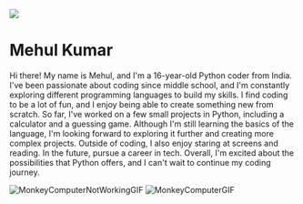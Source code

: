 <a href=#><img src="img.svg"></a>

# Mehul Kumar

Hi there! My name is Mehul, and I'm a 16-year-old Python coder from India. I've been passionate about coding since middle school, and I'm constantly exploring different programming languages to build my skills. I find coding to be a lot of fun, and I enjoy being able to create something new from scratch. So far, I've worked on a few small projects in Python, including a calculator and a guessing game. Although I'm still learning the basics of the language, I'm looking forward to exploring it further and creating more complex projects. Outside of coding, I also enjoy staring at screens and reading. In the future, pursue a career in tech. Overall, I'm excited about the possibilities that Python offers, and I can't wait to continue my coding journey.

![MonkeyComputerNotWorkingGIF](https://user-images.githubusercontent.com/84561537/221343314-cee42673-f3b8-4a78-a00d-f8ab3d5f5d30.gif) ![MonkeyComputerGIF](https://user-images.githubusercontent.com/84561537/221370981-21d9df0f-3439-481e-8227-1efcd33626db.gif)


